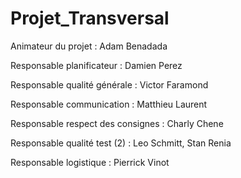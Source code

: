 # Projet_Transversal

Animateur du projet : Adam Benadada

Responsable planificateur : Damien Perez

Responsable qualité générale : Victor Faramond

Responsable communication : Matthieu Laurent

Responsable respect des consignes : Charly Chene

Responsable qualité test (2) : Leo Schmitt, Stan Renia

Responsable logistique : Pierrick Vinot
